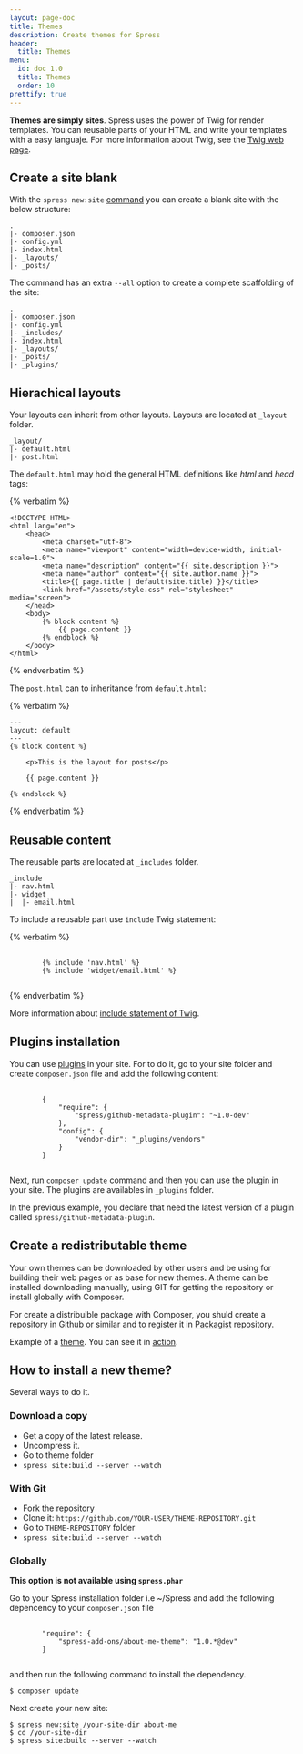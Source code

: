 ```yaml
---
layout: page-doc
title: Themes
description: Create themes for Spress
header:
  title: Themes
menu:
  id: doc 1.0
  title: Themes
  order: 10
prettify: true
---
```

**Themes are simply sites**. Spress uses the power of Twig for render templates. You can reusable parts
of your HTML and write your templates with a easy languaje. For more information
about Twig, see the [Twig web page](http://twig.sensiolabs.org).

## Create a site blank

With the `spress new:site` [command](/docs/how-it-work/#site-new-command) you
can create a blank site with the below structure:

```
.
|- composer.json
|- config.yml
|- index.html
|- _layouts/
|- _posts/
```

The command has an extra `--all` option to create a complete scaffolding of the
site:

```
.
|- composer.json
|- config.yml
|- _includes/
|- index.html
|- _layouts/
|- _posts/
|- _plugins/
```

## Hierachical layouts

Your layouts can inherit from other layouts. Layouts are located at `_layout`
folder.

```
_layout/
|- default.html
|- post.html
```

The `default.html` may hold the general HTML definitions like *html* and *head* 
tags:

{% verbatim %}
```
<!DOCTYPE HTML>
<html lang="en">
    <head>
        <meta charset="utf-8">
        <meta name="viewport" content="width=device-width, initial-scale=1.0">
        <meta name="description" content="{{ site.description }}">
        <meta name="author" content="{{ site.author.name }}">
        <title>{{ page.title | default(site.title) }}</title>
        <link href="/assets/style.css" rel="stylesheet" media="screen">
    </head>
    <body>
        {% block content %}
            {{ page.content }}
        {% endblock %}
    </body>
</html>
```
{% endverbatim %}

The `post.html` can to inheritance from `default.html`:

{% verbatim %}
```
---
layout: default
---
{% block content %}

    <p>This is the layout for posts</p>

    {{ page.content }}
    
{% endblock %}
```
{% endverbatim %}

## Reusable content

The reusable parts are located at `_includes` folder.

```
_include
|- nav.html
|- widget
|  |- email.html
```

To include a reusable part use `include` Twig statement:

{% verbatim %}
<pre>
    <code class="twig">
        {% include 'nav.html' %}
        {% include 'widget/email.html' %}
    </code>
</pre>
{% endverbatim %}

More information about 
[include statement of Twig](http://twig.sensiolabs.org/doc/tags/include.html).

## Plugins installation

You can use [plugins](/add-ons) in your site. For to do it, go to your site folder
and create `composer.json` file and add the following content:

<pre>
    <code class="json">
        {
            "require": {
                "spress/github-metadata-plugin": "~1.0-dev"
            },
            "config": {
                "vendor-dir": "_plugins/vendors"
            }
        }
    </code>
</pre>

Next, run `composer update` command and then you can use the plugin in your site.
The plugins are availables in `_plugins` folder.

In the previous example, you declare that need the latest version of a plugin called 
`spress/github-metadata-plugin`.

## Create a redistributable theme

Your own themes can be downloaded by other users and be using for building their web pages
or as base for new themes. A theme can be installed downloading manually, using GIT for
getting the repository or install globally with Composer.

For create a distribuible package with Composer, you shuld create a repository
in Github or similar and to register it in [Packagist](https://packagist.org/about) repository.

Example of a [theme](https://github.com/yosymfony/Spress-theme-spresso). 
You can see it in [action](http://yosymfony.github.io/Spress-example/).

## How to install a new theme?

Several ways to do it.

### Download a copy

* Get a copy of the latest release.
* Uncompress it.
* Go to theme folder
* `spress site:build --server --watch`

### With Git

* Fork the repository
* Clone it: `https://github.com/YOUR-USER/THEME-REPOSITORY.git`
* Go to `THEME-REPOSITORY` folder
* `spress site:build --server --watch`

### Globally

**This option is not available using `spress.phar`**

Go to your Spress installation folder i.e ~/Spress and add the following depencency
to your `composer.json` file

<pre>
    <code class="json">
        "require": {
            "spress-add-ons/about-me-theme": "1.0.*@dev"
        }
    </code>
</pre>

and then run the following command to install the dependency.

```
$ composer update
```

Next create your new site:

```
$ spress new:site /your-site-dir about-me
$ cd /your-site-dir
$ spress site:build --server --watch
```